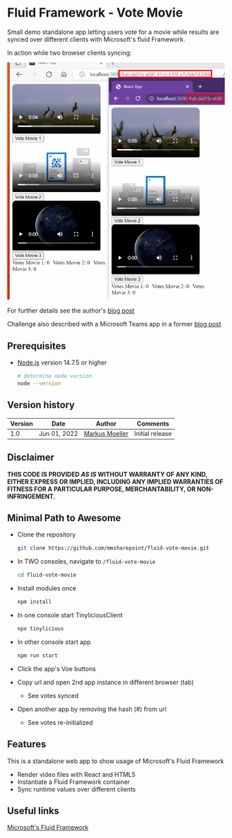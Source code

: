 # Fluid Framework - Vote Movie

Small demo standalone app letting users vote for a movie while results are synced over different clients with Microsoft's fluid Framework.

In action while two browser clients syncing:

![In action](assets/SyncVoting.gif)

For further details see the author's [blog post](https://mmsharepoint.wordpress.com/2022/05/31/fluidframework-in-a-collaborative-app-vote-movies/)

Challenge also described with a Microsoft Teams app in a former [blog post](https://mmsharepoint.wordpress.com/2022/05/26/teams-meeting-apps-a-sample-for-in-meeting-experience-and-stageview-vote-movies/)

## Prerequisites

* [Node.js](https://nodejs.org) version 14.7.5 or higher

    ```bash
    # determine node version
    node --version
    ```

## Version history

Version|Date|Author|Comments
-------|----|----|--------
1.0|Jun 01, 2022|[Markus Moeller](https://twitter.com/moeller2_0)|Initial release

## Disclaimer

**THIS CODE IS PROVIDED *AS IS* WITHOUT WARRANTY OF ANY KIND, EITHER EXPRESS OR IMPLIED, INCLUDING ANY IMPLIED WARRANTIES OF FITNESS FOR A PARTICULAR PURPOSE, MERCHANTABILITY, OR NON-INFRINGEMENT.**

## Minimal Path to Awesome
- Clone the repository
    ```bash
    git clone https://github.com/mmsharepoint/fluid-vote-movie.git
    ```

- In TWO consoles, navigate to `/fluid-vote-movie`

    ```bash
    cd fluid-vote-movie
    ```

- Install modules once

    ```bash
    npm install
    ```
- In one console start TinyliciousClient
    ```bash
    npx tinylicious
    ```
- In other console start app
    ```bash
    npm run start
    ```

- Click the app's Voe buttons
- Copy url and open 2nd app instance in different browser (tab)
  - See votes synced
- Open another app by removing the hash (#) from url
  - See votes re-initialized

## Features

This is a standalone web app to show usage of Microsoft's Fluid Framework
* Render video files with React and HTML5
* Instantiate a Fluid Framework container
* Sync runtime values over different clients

## Useful links
[Microsoft's Fluid Framework](https://fluidframework.com/)